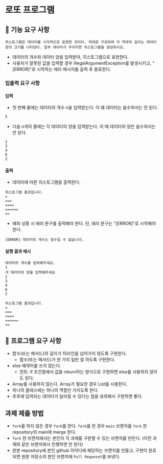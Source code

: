 # 로또 프로그램

## 🚀 기능 요구 사항

```text
히스토그램은 데이터를 시각적으로 표현한 것이다. 막대로 구성되며 각 막대의 길이는 데이터 양의 크기를 나타낸다. 일부 데이터가 주어지면 히스토그램을 생성하시오.
```
- 데이터의 개수와 데이터 양을 입력받아, 히스토그램으로 표현한다.
- 사용자가 잘못된 값을 입력할 경우 IllegalArgumentException를 발생시키고, "[ERROR]"로 시작하는 에러 메시지를 출력 후 종료한다.

### 입출력 요구 사항

#### 입력

- 첫 번째 줄에는 데이터의 개수 n을 입력받는다. 이 떄 데이터는 음수여서는 안 된다. 
```text
5
```

- 다음 n개의 줄에는 각 데이터의 양을 입력받는다. 이 때 데이터의 양은 음수여서는 안 된다.

```
1
3
4
6
2
```

#### 출력

- 데이터에 따른 히스토그램을 출력한다.

```
히스토그램 결과입니다.
=
===
====
======
==
```

- 예외 상황 시 에러 문구를 출력해야 한다. 단, 에러 문구는 "[ERROR]"로 시작해야 한다.

```
[ERROR] 데이터의 개수는 음수일 수 없습니다.
```

#### 실행 결과 예시

```
데이터의 개수를 입력해주세요.
1
각 데이터의 양을 입력해주세요
1
3
4
6
2

히스토그램 결과입니다.
=
===
====
======
==
```

## 🎯 프로그램 요구 사항

- 함수(또는 메서드)의 길이가 15라인을 넘어가지 않도록 구현한다.
    - 함수(또는 메서드)가 한 가지 일만 잘 하도록 구현한다.
- else 예약어를 쓰지 않는다.
    - 힌트: if 조건절에서 값을 return하는 방식으로 구현하면 else를 사용하지 않아도 된다.
- Array를 사용하지 않는다. Array가 필요한 경우 List를 사용한다.
- 하나의 클래스에는 하나의 역할만 가지도록 한다.
- 추후에 입력되는 데이터가 달라질 수 있다는 점을 유의해서 구현하면 좋다.

## 과제 제출 방법

- `fork`를 하지 않은 경우 `fork`를 한다. `fork`를 한 경우 `main` 브랜치를 `fork` 한 repository의 main에 merge 한다.
- `fork` 한 브랜치에서는 본인이 각 과제를 구분할 수 있는 브랜치를 만든다. (이전 과제와 같은 브랜치에서 진행하면 안 된다)
- 원본 repository에 본인 github 아이디에 해당하는 브랜치를 만들고, 구현이 완료되면 원본 저장소의 본인 브랜치에 `Pull Requeset`를 보낸다.    
